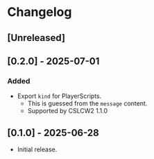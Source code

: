 # Changelog

## [Unreleased]

## [0.2.0] - 2025-07-01

### Added

- Export `kind` for PlayerScripts.
  - This is guessed from the `message` content.
  - Supported by CSLCW2 1.1.0

## [0.1.0] - 2025-06-28

- Initial release.